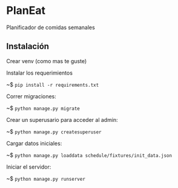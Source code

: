 # PlanEat

Planificador de comidas semanales

## Instalación

Crear venv (como mas te guste)


Instalar los requerimientos

~$ `pip install -r requirements.txt`


Correr migraciones:

~$ `python manage.py migrate`


Crear un superusario para acceder al admin:

~$ `python manage.py createsuperuser`


Cargar datos iniciales:

~$ `python manage.py loaddata schedule/fixtures/init_data.json` 


Iniciar el servidor:

~$ `python manage.py runserver`
